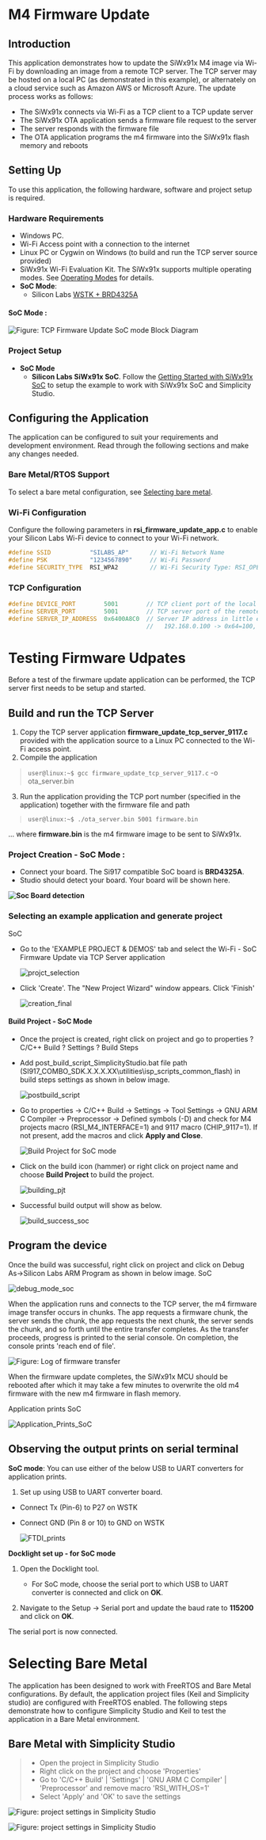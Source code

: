 # M4 Firmware Update

## Introduction

This application demonstrates how to update the SiWx91x M4 image via Wi-Fi by downloading an image from a remote TCP server. The TCP server may be hosted on a local PC (as demonstrated in this example), or alternately on a cloud service such as Amazon AWS or Microsoft Azure. The update process works as follows:
  - The SiWx91x connects via Wi-Fi as a TCP client to a TCP update server
  - The SiWx91x OTA application sends a firmware file request to the server
  - The server responds with the firmware file
  - The OTA application programs the m4 firmware into the SiWx91x flash memory and reboots

## Setting Up 
To use this application, the following hardware, software and project setup is required.

### Hardware Requirements	
  - Windows PC.
  - Wi-Fi Access point with a connection to the internet
  - Linux PC or Cygwin on Windows (to build and run the TCP server source provided)
  - SiWx91x Wi-Fi Evaluation Kit. The SiWx91x supports multiple operating modes. See [Operating Modes]() for details.
  - **SoC Mode**: 
      - Silicon Labs [WSTK + BRD4325A](https://www.silabs.com/development-tools/wireless/wi-fi/rs9116x-sb-evk-development-kit)
 
 
#### SoC Mode : 

![Figure: TCP Firmware Update SoC mode Block Diagram](resources/readme/setup_soc.png)
  
### Project Setup
- **SoC Mode**
  - **Silicon Labs SiWx91x SoC**. Follow the [Getting Started with SiWx91x SoC](https://docs.silabs.com/) to setup the example to work with SiWx91x SoC and Simplicity Studio.

## Configuring the Application
The application can be configured to suit your requirements and development environment.
Read through the following sections and make any changes needed. 
	 
### Bare Metal/RTOS Support
To select a bare metal configuration, see [Selecting bare metal](#selecting-bare-metal).

### Wi-Fi Configuration
Configure the following parameters in **rsi_firmware_update_app.c** to enable your Silicon Labs Wi-Fi device to connect to your Wi-Fi network.

```c
#define SSID           "SILABS_AP"      // Wi-Fi Network Name
#define PSK            "1234567890"     // Wi-Fi Password
#define SECURITY_TYPE  RSI_WPA2         // Wi-Fi Security Type: RSI_OPEN / RSI_WPA / RSI_WPA2
```

### TCP Configuration

```c
#define DEVICE_PORT        5001        // TCP client port of the local SiWx91x TCP client
#define SERVER_PORT        5001        // TCP server port of the remote TCP server
#define SERVER_IP_ADDRESS  0x6400A8C0  // Server IP address in little endian byte order: 
                                       //   192.168.0.100 -> 0x64=100, 0x00=0, 0xA8=168, 0xC0=192
```

# Testing Firmware Udpates
Before a test of the firwmare update application can be performed, the TCP server first needs to be setup and started.

## Build and run the TCP Server
  1. Copy the TCP server application **firmware_update_tcp_server_9117.c** provided with the application source to a Linux PC connected to the Wi-Fi access point. 
  2. Compile the application
> `user@linux:~$ gcc firmware_update_tcp_server_9117.c` -o ota_server.bin
  3. Run the application providing the TCP port number (specified in the application) together with the firmware file and path
> `user@linux:~$ ./ota_server.bin 5001 firmware.bin`

... where **firmware.bin** is the m4 firmware image to be sent to SiWx91x.

### Project Creation - SoC Mode : 

- Connect your board. The Si917 compatible SoC board is **BRD4325A**.
- Studio should detect your board. Your board will be shown here.

 **![Soc Board detection](resources/readme/soc_board_detection.png)**

### Selecting an example application and generate project

 SoC
- Go to the 'EXAMPLE PROJECT & DEMOS' tab and select the Wi-Fi - SoC Firmware Update via TCP Server application

  ![projct_selection](resources/readme/projctselection113.png)
- Click 'Create'. The "New Project Wizard" window appears. Click 'Finish'

  ![creation_final](resources/readme/creationfinal114.png)

#### Build Project - SoC Mode

- Once the project is created, right click on project and go to properties ? C/C++ Build ? Settings ? Build Steps
- Add post_build_script_SimplicityStudio.bat file path (SI917_COMBO_SDK.X.X.X.XX\utilities\isp_scripts_common_flash) in build steps settings as shown in below image.

  ![postbuild_script](resources/readme/image359.png)
- Go to properties → C/C++ Build → Settings → Tool Settings → GNU ARM C Compiler → Preprocessor → Defined symbols (-D) and check for M4 projects macro (RSI_M4_INTERFACE=1) and 9117 macro (CHIP_9117=1). If not present, add the macros and click **Apply and Close**.
  
  ![Build Project for SoC mode](resources/readme/soc_macros.png)
- Click on the build icon (hammer) or right click on project name and choose **Build Project** to build the project.

  ![building_pjt](resources/readme/buildingpjt115.png)
- Successful build output will show as below.

  ![build_success_soc](resources/readme/buildsuccesssoc116.png)

## Program the device

Once the build was successful, right click on project and click on Debug As->Silicon Labs ARM Program as shown in below image.
SoC

![debug_mode_soc](resources/readme/debugmodesoc117.png)

When the application runs and connects to the TCP server, the m4 firmware image transfer occurs in chunks. The app requests a firmware chunk, the server sends the chunk, the app requests the next chunk, the server sends the chunk, and so forth until the entire transfer completes. As the transfer proceeds, progress is printed to the serial console. On completion, the console prints 'reach end of file'.

![Figure: Log of firmware transfer](resources/readme/image157.png)

When the firmware update completes, the SiWx91x MCU should be rebooted after which it may take a few minutes to overwrite the old m4 firmware with the new m4 firmware in flash memory.

Application prints
SoC

  ![Application_Prints_SoC](resources/readme/outputprints119.png)

## Observing the output prints on serial terminal

**SoC mode**: 
You can use either of the below USB to UART converters for application prints.
1. Set up using USB to UART converter board.

  - Connect Tx (Pin-6) to P27 on WSTK
  - Connect GND (Pin 8 or 10) to GND on WSTK

    ![FTDI_prints](resources/readme/usb_to_uart_1.png)

**Docklight set up - for SoC mode**

1. Open the Docklight tool. 
   - For SoC mode, choose the serial port to which USB to UART converter is connected and click on **OK**. 

2. Navigate to the Setup → Serial port and update the baud rate to **115200** and click on **OK**.

The serial port is now connected. 

# Selecting Bare Metal
The application has been designed to work with FreeRTOS and Bare Metal configurations. By default, the application project files (Keil and Simplicity studio) are configured with FreeRTOS enabled. The following steps demonstrate how to configure Simplicity Studio and Keil to test the application in a Bare Metal environment.

## Bare Metal with Simplicity Studio
> - Open the project in Simplicity Studio
> - Right click on the project and choose 'Properties'
> - Go to 'C/C++ Build' | 'Settings' | 'GNU ARM C Compiler' | 'Preprocessor' and remove macro 'RSI_WITH_OS=1'
> - Select 'Apply' and 'OK' to save the settings

![Figure: project settings in Simplicity Studio](resources/readme/image156b.png) 

![Figure: project settings in Simplicity Studio](resources/readme/image156c.png)
